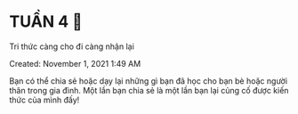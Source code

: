 # TUẦN 4 💌
Tri thức càng cho đi càng nhận lại

Created: November 1, 2021 1:49 AM

Bạn có thể chia sẻ hoặc dạy lại những gì bạn đã học cho bạn bè hoặc người thân trong gia đình. Một lần bạn chia sẻ là một lần bạn lại củng cố được kiến thức của mình đấy!